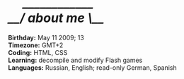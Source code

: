 <h1><i>     ____________</i><br><i>__/ about me \__</i></h1>

<b>Birthday:</b> May 11 2009; 13<br>
<b>Timezone:</b> GMT+2<br>
<b>Coding:</b> HTML, CSS<br>
<b>Learning:</b> decompile and modify Flash games<br>
<b>Languages:</b> Russian, English; read-only German, Spanish<br>
